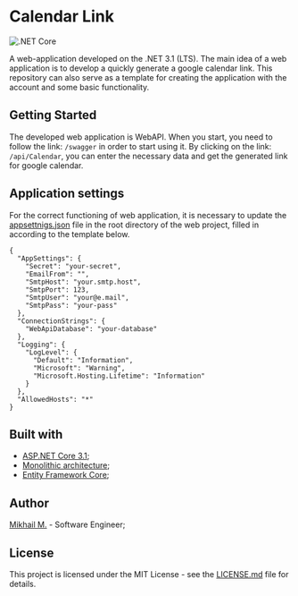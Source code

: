 # Calendar Link

![.NET Core](https://github.com/MikhailMasny/calendar-link-app/workflows/.NET%20Core/badge.svg)

A web-application developed on the .NET 3.1 (LTS). The main idea of a web application is to develop a quickly generate a google calendar link. This repository can also serve as a template for creating the application with the account and some basic functionality.

## Getting Started

The developed web application is WebAPI. When you start, you need to follow the link: `/swagger` in order to start using it. By clicking on the link: `/api/Calendar`, you can enter the necessary data and get the generated link for google calendar.

## Application settings

For the correct functioning of web application, it is necessary to update the [appsettnigs.json](https://github.com/MikhailMasny/calendar-link-app/blob/master/src/Masny.WebApi/appsettings.json) file in the root directory of the web project, filled in according to the template below.

```
{
  "AppSettings": {
    "Secret": "your-secret",
    "EmailFrom": "",
    "SmtpHost": "your.smtp.host",
    "SmtpPort": 123,
    "SmtpUser": "your@e.mail",
    "SmtpPass": "your-pass"
  },
  "ConnectionStrings": {
    "WebApiDatabase": "your-database"
  },
  "Logging": {
    "LogLevel": {
      "Default": "Information",
      "Microsoft": "Warning",
      "Microsoft.Hosting.Lifetime": "Information"
    }
  },
  "AllowedHosts": "*"
}
```

## Built with
- [ASP.NET Core 3.1](https://docs.microsoft.com/en-us/aspnet/core/);
- [Monolithic architecture](https://docs.microsoft.com/en-us/dotnet/architecture/modern-web-apps-azure/common-web-application-architectures);
- [Entity Framework Core](https://docs.microsoft.com/en-us/ef/core/);

## Author
[Mikhail M.](https://mikhailmasny.github.io/) - Software Engineer;

## License
This project is licensed under the MIT License - see the [LICENSE.md](https://github.com/MikhailMasny/calendar-link-app/blob/master/LICENSE) file for details.
